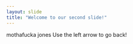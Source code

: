 ```yaml
---
layout: slide
title: "Welcome to our second slide!"
---
```

mothafucka jones
Use the left arrow to go back!
